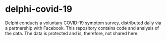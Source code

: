 # delphi-covid-19
Delphi conducts a voluntary COVID-19 symptom survey, distributed daily via a partnership with Facebook. This repository contains code and analysis of the data. The data is protected and is, therefore, not shared here.
